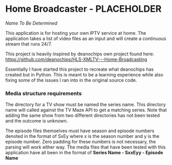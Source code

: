 # Home Broadcaster - PLACEHOLDER
*Name To Be Determined*

This application is for hosting your own IPTV service at home. The application takes a list of
video files as an input and will create a continuous stream that runs 24/7.

This project is heavily inspired by deanochips own project found here: https://github.com/deanochips/HLS-XMLTV---Home-Broadcasting

Essentially I have started this project to recreate what deanochips has created but in Python. This
is meant to be a learning experience while also fixing some of the issues I ran into in the original
source code.

### Media structure requirements
The directory for a TV show must be named the series name. This directory name will called against the TV Maze API to get a matching series. Note that adding the same show from two different directories has not been tested and the outcome is unknown.

The episode files themselves must have season and episode numbers denoted in the format of SxEy where x is the season number and y is the episode number. Zero padding for these numbers is not necessary, the parsing will work either way. The media files that have been tested with this application have all been in the format of **Series Name - SxxEyy - Episode Name**

